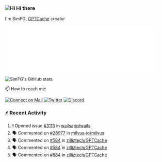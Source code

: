 ### <img src='https://qpluspicture.oss-cn-beijing.aliyuncs.com/6LjjQA/Hi.gif' alt='Hi' width="24"/> Hi there

I'm SimFG, [GPTCache](https://github.com/zilliztech/GPTCache) creator

![Metrics 👋](/metrics.plugin.followup.user.svg)

![SimFG's GitHub stats](https://github-readme-stats.vercel.app/api?username=SimFG&show_icons=true&theme=radical&count_private=true)

📫 How to reach me:

[![Connect on Mail](https://img.shields.io/badge/Ask%20me-anything-1abc9c.svg)](mailto:1142838399@qq.com)
[![Twitter](https://img.shields.io/twitter/follow/FogSim?style=social)](https://twitter.com/FogSim)
[![Discord](https://img.shields.io/discord/1092648432495251507?label=Discord&logo=discord)](https://discord.gg/Q8C6WEjSWV)

### :zap: Recent Activity

<!--START_SECTION:activity-->
1. ❗️ Opened issue [#3113](https://github.com/wailsapp/wails/issues/3113) in [wailsapp/wails](https://github.com/wailsapp/wails)
2. 🗣 Commented on [#28977](https://github.com/milvus-io/milvus/issues/28977) in [milvus-io/milvus](https://github.com/milvus-io/milvus)
3. 🗣 Commented on [#584](https://github.com/zilliztech/GPTCache/issues/584) in [zilliztech/GPTCache](https://github.com/zilliztech/GPTCache)
4. 🗣 Commented on [#584](https://github.com/zilliztech/GPTCache/issues/584) in [zilliztech/GPTCache](https://github.com/zilliztech/GPTCache)
5. 🗣 Commented on [#584](https://github.com/zilliztech/GPTCache/issues/584) in [zilliztech/GPTCache](https://github.com/zilliztech/GPTCache)
<!--END_SECTION:activity-->

